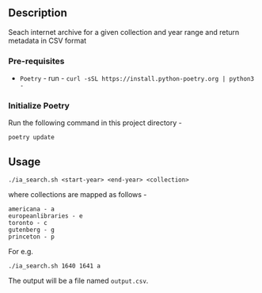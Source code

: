 ## Description

Seach internet archive for a given collection and year range and return metadata in CSV format

### Pre-requisites 
* `Poetry` - run - `curl -sSL https://install.python-poetry.org | python3 -`

### Initialize Poetry

Run the following command in this project directory - 

```shell
poetry update
```

## Usage

```shell
./ia_search.sh <start-year> <end-year> <collection>
```

where collections are mapped as follows - 

```shell
americana - a
europeanlibraries - e
toronto - c
gutenberg - g
princeton - p
```

For e.g. 

```shell
./ia_search.sh 1640 1641 a
```

The output will be a file named `output.csv`.
